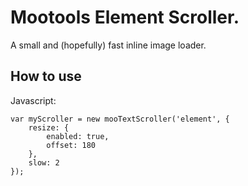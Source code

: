 Mootools Element Scroller.
===========

A small and (hopefully) fast inline image loader.


How to use
----------

Javascript:

	var myScroller = new mooTextScroller('element', {
		resize: {
			enabled: true,
			offset: 180
		},
		slow: 2
	});

